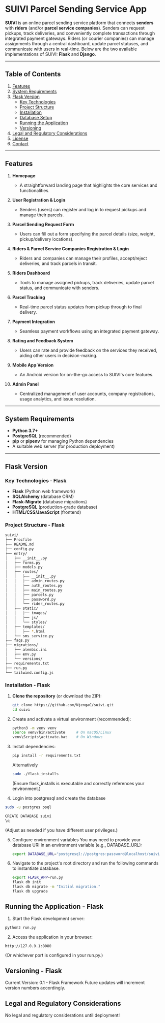 # SUIVI Parcel Sending Service App

**SUIVI** is an online parcel sending service platform that connects **senders** with **riders** (and/or **parcel service companies**). Senders can request pickups, track deliveries, and conveniently complete transactions through integrated payment gateways. Riders (or courier companies) can manage assignments through a central dashboard, update parcel statuses, and communicate with users in real-time. Below are the two available implementations of SUIVI: **Flask** and **Django**.

---

## Table of Contents

1. [Features](#features)  
2. [System Requirements](#system-requirements)  
3. [Flask Version](#flask-version)  
   - [Key Technologies](#key-technologies---flask)  
   - [Project Structure](#project-structure---flask)  
   - [Installation](#installation---flask)  
   - [Database Setup](#database-setup---flask)  
   - [Running the Application](#running-the-application---flask)  
   - [Versioning](#versioning---flask)  
4. [Legal and Regulatory Considerations](#legal-and-regulatory-considerations)  
5. [License](#license)  
6. [Contact](#contact)  

---

## Features

1. **Homepage**  
   - A straightforward landing page that highlights the core services and functionalities.

2. **User Registration & Login**  
   - Senders (users) can register and log in to request pickups and manage their parcels.

3. **Parcel Sending Request Form**  
   - Users can fill out a form specifying the parcel details (size, weight, pickup/delivery locations).

4. **Riders & Parcel Service Companies Registration & Login**  
   - Riders and companies can manage their profiles, accept/reject deliveries, and track parcels in transit.

5. **Riders Dashboard**  
   - Tools to manage assigned pickups, track deliveries, update parcel status, and communicate with senders.

6. **Parcel Tracking**  
   - Real-time parcel status updates from pickup through to final delivery.

7. **Payment Integration**  
   - Seamless payment workflows using an integrated payment gateway.

8. **Rating and Feedback System**  
   - Users can rate and provide feedback on the services they received, aiding other users in decision-making.

9. **Mobile App Version**  
   - An Android version for on-the-go access to SUIVI's core features.

10. **Admin Panel**  
    - Centralized management of user accounts, company registrations, usage analytics, and issue resolution.

---

## System Requirements

- **Python 3.7+**  
- **PostgreSQL** (recommended)  
- **pip** or **pipenv** for managing Python dependencies  
- A suitable web server (for production deployment)  

---

## Flask Version

### Key Technologies - Flask

- **Flask** (Python web framework)  
- **SQLAlchemy** (database ORM)  
- **Flask-Migrate** (database migrations)  
- **PostgreSQL** (production-grade database)  
- **HTML/CSS/JavaScript** (frontend)  

### Project Structure - Flask

```bash
suivi/
├── Procfile
├── README.md
├── config.py
├── entry/
│   ├── __init__.py
│   ├── forms.py
│   ├── models.py
│   ├── routes/
│   │   ├── __init__.py
│   │   ├── admin_routes.py
│   │   ├── auth_routes.py
│   │   ├── main_routes.py
│   │   ├── parcels.py
│   │   ├── password.py
│   │   └── rider_routes.py
│   ├── static/
│   │   ├── images/
│   │   ├── js/
│   │   └── styles/
│   ├── templates/
│   │   ├── *.html
│   └── sms_service.py
├── faqs.py
├── migrations/
│   ├── alembic.ini
│   ├── env.py
│   └── versions/
├── requirements.txt
├── run.py
└── tailwind.config.js
```

### Installation - Flask

1. **Clone the repository** (or download the ZIP):

   ```bash
   git clone https://github.com/NjengaC/suivi.git
   cd suivi


2. Create and activate a virtual environment (recommended):
    ```bash
    python3 -m venv venv
    source venv/bin/activate     # On macOS/Linux
    venv\Scripts\activate.bat    # On Windows

    ```
3. Install dependencies:
    ```bash
    pip install -r requirements.txt
    ```
    Alternatively
    ```bash
    sudo ./flask_installs
    ```
    (Ensure flask_installs is executable and correctly references your environment.)
4. Login into postgresql and create the database
  ```bash
  sudo -u postgres psql
  ```
```bash
CREATE DATABASE suivi
\q
```
(Adjust as needed if you have different user privileges.)

5. Configure environment variables
    You may need to provide your database URI in an environment variable (e.g., DATABASE_URL):

    ```bash
    export DATABASE_URL="postgresql://postgres:password@localhost/suivi"
    ```
6. Navigate to the project's root directory and run the following commands to instantiate database.

   ```bash
   export FLASK_APP=run.py
   flask db init
   flask db migrate -m "Initial migration."
   flask db upgrade
   ```

## Running the Application - Flask
1. Start the Flask development server:

```bash
python3 run.py
```
2. Access the application in your browser:

```bash
http://127.0.0.1:8080
```
(Or whichever port is configured in your run.py.)

## Versioning - Flask
Current Version: 0.1 - Flask Framework
Future updates will increment version numbers accordingly.

## Legal and Regulatory Considerations

No legal and regulatory considerations until deployment!
